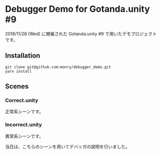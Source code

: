# Debugger Demo for Gotanda.unity &#x23;9

2018/11/28 (Wed) に開催された Gotanda.unity &#x23;9 で用いたデモプロジェクトです。

## Installation

```shell
git clone git@github.com:monry/debugger_demo.git
yarn install
```

## Scenes

### Correct.unity

正常系シーンです。

### Incorrect.unity

異常系シーンです。

当日は、こちらのシーンを用いてデバッガの説明を行いました。
